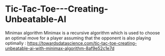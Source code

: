 # Tic-Tac-Toe---Creating-Unbeatable-AI
Minimax algorithm Minimax is a recursive algorithm which is used to choose an optimal move for a player assuming that the opponent is also playing optimally : https://towardsdatascience.com/tic-tac-toe-creating-unbeatable-ai-with-minimax-algorithm-8af9e52c1e7d
